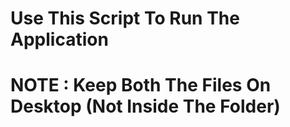 # Use This Script To Run The Application 

# NOTE : Keep Both The Files On Desktop (Not Inside The Folder) 
